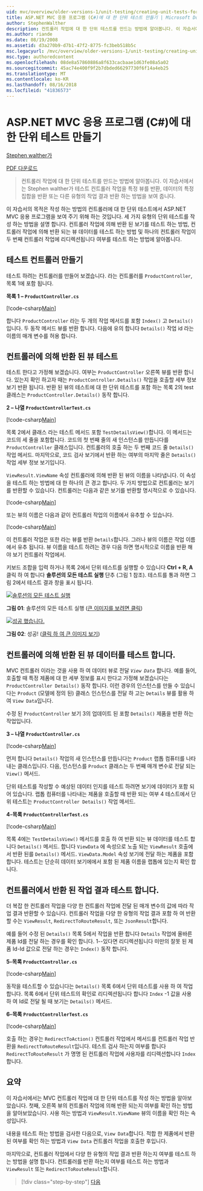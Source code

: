 ```yaml
---
uid: mvc/overview/older-versions-1/unit-testing/creating-unit-tests-for-asp-net-mvc-applications-cs
title: ASP.NET MVC 응용 프로그램 (C#)에 대 한 단위 테스트 만들기 | Microsoft Docs
author: StephenWalther
description: 컨트롤러 작업에 대 한 단위 테스트를 만드는 방법에 알아봅니다. 이 자습서에서는 Stephen walther가 컨트롤러 작업을 parti 반환 하는지 여부를 테스트 하는 방법에 설명 하는 중...
ms.author: riande
ms.date: 08/19/2008
ms.assetid: d3a270b9-d7b1-47f2-8775-fc3beb518b5c
msc.legacyurl: /mvc/overview/older-versions-1/unit-testing/creating-unit-tests-for-asp-net-mvc-applications-cs
msc.type: authoredcontent
ms.openlocfilehash: 08de8a57860886a8f633cacbaae1d63fe08a5a02
ms.sourcegitcommit: 45ac74e400f9f2b7dbded66297730f6f14a4eb25
ms.translationtype: MT
ms.contentlocale: ko-KR
ms.lasthandoff: 08/16/2018
ms.locfileid: "41836573"
---
```

<a name="creating-unit-tests-for-aspnet-mvc-applications-c"></a>ASP.NET MVC 응용 프로그램 (C#)에 대 한 단위 테스트 만들기
====================
[Stephen walther가](https://github.com/StephenWalther)

[PDF 다운로드](http://download.microsoft.com/download/8/4/8/84843d8d-1575-426c-bcb5-9d0c42e51416/ASPNET_MVC_Tutorial_07_CS.pdf)

> 컨트롤러 작업에 대 한 단위 테스트를 만드는 방법에 알아봅니다. 이 자습서에서는 Stephen walther가 테스트 컨트롤러 작업을 특정 뷰를 반환, 데이터의 특정 집합을 반환 또는 다른 유형의 작업 결과 반환 하는 방법을 보여 줍니다.


이 자습서의 목적은 작성 하는 방법의 컨트롤러에 대 한 단위 테스트에서 ASP.NET MVC 응용 프로그램을 보여 주기 위해 하는 것입니다. 세 가지 유형의 단위 테스트를 작성 하는 방법을 설명 합니다. 컨트롤러 작업에 의해 반환 된 보기를 테스트 하는 방법, 컨트롤러 작업에 의해 반환 되는 뷰 데이터를 테스트 하는 방법 및 하나의 컨트롤러 작업이 두 번째 컨트롤러 작업에 리디렉션됩니다 여부를 테스트 하는 방법에 알아봅니다.

## <a name="creating-the-controller-under-test"></a>테스트 컨트롤러 만들기

테스트 하려는 컨트롤러를 만들어 보겠습니다. 라는 컨트롤러를 `ProductController`, 목록 1에 포함 됩니다.

**목록 1 – `ProductController.cs`**

[!code-csharp[Main](creating-unit-tests-for-asp-net-mvc-applications-cs/samples/sample1.cs)]

합니다 `ProductController` 라는 두 개의 작업 메서드를 포함 `Index()` 고 `Details()`입니다. 두 동작 메서드 뷰를 반환 합니다. 다음에 유의 합니다 `Details()` 작업 id 라는 이름의 매개 변수를 허용 합니다.

## <a name="testing-the-view-returned-by-a-controller"></a>컨트롤러에 의해 반환 된 뷰 테스트

테스트 한다고 가정해 보겠습니다. 여부는 `ProductController` 오른쪽 뷰를 반환 합니다. 있는지 확인 하고자 때는 `ProductController.Details()` 작업을 호출할 세부 정보 보기 반환 됩니다. 반환 된 뷰의 테스트에 대 한 단위 테스트를 포함 하는 목록 2의 test 클래스는 `ProductController.Details()` 동작 합니다.

**2 – 나열 `ProductControllerTest.cs`**

[!code-csharp[Main](creating-unit-tests-for-asp-net-mvc-applications-cs/samples/sample2.cs)]

목록 2에서 클래스 라는 테스트 메서드 포함 `TestDetailsView()`합니다. 이 메서드는 코드의 세 줄을 포함합니다. 코드의 첫 번째 줄의 새 인스턴스를 만듭니다를 `ProductController` 클래스입니다. 컨트롤러의 호출 하는 두 번째 코드 줄 `Details()` 작업 메서드. 마지막으로, 코드 검사 보기에서 반환 하는 여부의 마지막 줄은 `Details()` 작업 세부 정보 보기입니다.

`ViewResult.ViewName` 속성 컨트롤러에 의해 반환 된 뷰의 이름을 나타냅니다. 이 속성을 테스트 하는 방법에 대 한 하나의 큰 경고 합니다. 두 가지 방법으로 컨트롤러는 보기를 반환할 수 있습니다. 컨트롤러는 다음과 같은 보기를 반환할 명시적으로 수 있습니다.

[!code-csharp[Main](creating-unit-tests-for-asp-net-mvc-applications-cs/samples/sample3.cs)]

또는 뷰의 이름은 다음과 같이 컨트롤러 작업의 이름에서 유추할 수 있습니다.

[!code-csharp[Main](creating-unit-tests-for-asp-net-mvc-applications-cs/samples/sample4.cs)]

이 컨트롤러 작업은 또한 라는 뷰를 반환 `Details`합니다. 그러나 뷰의 이름은 작업 이름에서 유추 됩니다. 뷰 이름을 테스트 하려는 경우 다음 하면 명시적으로 이름을 반환 해야 보기 컨트롤러 작업에서.

키보드 조합을 입력 하거나 목록 2에서 단위 테스트를 실행할 수 있습니다 **Ctrl + R, A** 클릭 하 여 합니다 **솔루션의 모든 테스트 실행** 단추 (그림 1 참조). 테스트를 통과 하면 그림 2에서 테스트 결과 창을 표시 됩니다.


[![솔루션의 모든 테스트 실행](creating-unit-tests-for-asp-net-mvc-applications-cs/_static/image2.png)](creating-unit-tests-for-asp-net-mvc-applications-cs/_static/image1.png)

**그림 01**: 솔루션의 모든 테스트 실행 ([큰 이미지를 보려면 클릭](creating-unit-tests-for-asp-net-mvc-applications-cs/_static/image3.png))


[![성공 했습니다.](creating-unit-tests-for-asp-net-mvc-applications-cs/_static/image5.png)](creating-unit-tests-for-asp-net-mvc-applications-cs/_static/image4.png)

**그림 02**: 성공! ([클릭 하 여 큰 이미지 보기](creating-unit-tests-for-asp-net-mvc-applications-cs/_static/image6.png))


## <a name="testing-the-view-data-returned-by-a-controller"></a>컨트롤러에 의해 반환 된 뷰 데이터를 테스트 합니다.

MVC 컨트롤러 이라는 것을 사용 하 여 데이터 뷰로 전달 *`View Data`* 합니다. 예를 들어, 호출할 때 특정 제품에 대 한 세부 정보를 표시 한다고 가정해 보겠습니다는 `ProductController Details()` 동작 합니다. 이런 경우의 인스턴스를 만들 수 있습니다는 `Product` (모델에 정의 된) 클래스 인스턴스를 전달 하 고는 `Details` 뷰를 활용 하 여 `View Data`입니다.

수정 된 `ProductController` 보기 3의 업데이트 된 포함 `Details()` 제품을 반환 하는 작업입니다.

**3 – 나열 `ProductController.cs`**

[!code-csharp[Main](creating-unit-tests-for-asp-net-mvc-applications-cs/samples/sample5.cs)]

먼저 합니다 `Details()` 작업의 새 인스턴스를 만듭니다는 `Product` 랩톱 컴퓨터를 나타내는 클래스입니다. 다음, 인스턴스를 `Product` 클래스는 두 번째 매개 변수로 전달 되는 `View()` 메서드.

단위 테스트를 작성할 수 예상된 데이터 인지를 테스트 하려면 보기에 데이터가 포함 되어 있습니다. 랩톱 컴퓨터를 나타내는 제품을 호출할 때 반환 되는 여부 4 테스트에서 단위 테스트는 `ProductController Details()` 작업 메서드.

**4-목록 `ProductControllerTest.cs`**

[!code-csharp[Main](creating-unit-tests-for-asp-net-mvc-applications-cs/samples/sample6.cs)]

목록 4에는 `TestDetailsView()` 메서드를 호출 하 여 반환 되는 뷰 데이터를 테스트 합니다 `Details()` 메서드. 합니다 `ViewData` 에 속성으로 노출 되는 `ViewResult` 호출에서 반환 된를 `Details()` 메서드. `ViewData.Model` 속성 보기에 전달 하는 제품을 포함 합니다. 테스트는 단순히 데이터 보기에에서 포함 된 제품 이름을 랩톱에 있는지 확인 합니다.

## <a name="testing-the-action-result-returned-by-a-controller"></a>컨트롤러에서 반환 된 작업 결과 테스트 합니다.

더 복잡 한 컨트롤러 작업을 다양 한 컨트롤러 작업에 전달 된 매개 변수의 값에 따라 작업 결과 반환할 수 있습니다. 컨트롤러 작업을 다양 한 유형의 작업 결과 포함 하 여 반환할 수는 `ViewResult`, `RedirectToRouteResult`, 또는 `JsonResult`합니다.

예를 들어 수정 된 `Details()` 목록 5에서 작업을 반환 합니다 `Details` 작업에 올바른 제품 Id를 전달 하는 경우를 확인 합니다. 1--있다면 리디렉션됩니다 미만의 잘못 된 제품 Id-Id 값으로 전달 하는 경우는 `Index()` 동작 합니다.

**5-목록 `ProductController.cs`**

[!code-csharp[Main](creating-unit-tests-for-asp-net-mvc-applications-cs/samples/sample7.cs)]

동작을 테스트할 수 있습니다는 `Details()` 목록 6에서 단위 테스트를 사용 하 여 작업 합니다. 목록 6에서 단위 테스트의 확인로 리디렉션됩니다 합니다 `Index` -1 값을 사용 하 여 Id로 전달 될 때 보기는 `Details()` 메서드.

**6-목록 `ProductControllerTest.cs`**

[!code-csharp[Main](creating-unit-tests-for-asp-net-mvc-applications-cs/samples/sample8.cs)]

호출 하는 경우는 `RedirectToAction()` 컨트롤러 작업에서 메서드를 컨트롤러 작업 반환을 `RedirectToRouteResult`입니다. 테스트 검사 하는지 여부를 합니다 `RedirectToRouteResult` 가 명명 된 컨트롤러 작업에 사용자를 리디렉션합니다 `Index`합니다.

## <a name="summary"></a>요약

이 자습서에서는 MVC 컨트롤러 작업에 대 한 단위 테스트를 작성 하는 방법을 알아보았습니다. 첫째, 오른쪽 뷰의 컨트롤러 작업에 의해 반환 되는지 여부를 확인 하는 방법을 알아보았습니다. 사용 하는 방법과 `ViewResult.ViewName` 뷰의 이름을 확인 하는 속성입니다.

내용을 테스트 하는 방법을 검사한 다음으로, `View Data`합니다. 적합 한 제품에서 반환 된 여부를 확인 하는 방법과 `View Data` 컨트롤러 작업을 호출한 후입니다.

마지막으로, 컨트롤러 작업에서 다양 한 유형의 작업 결과 반환 하는지 여부를 테스트 하는 방법을 설명 합니다. 컨트롤러를 반환 하는지 여부를 테스트 하는 방법과 `ViewResult` 또는 `RedirectToRouteResult`합니다.

> [!div class="step-by-step"]
> [다음](creating-unit-tests-for-asp-net-mvc-applications-vb.md)

